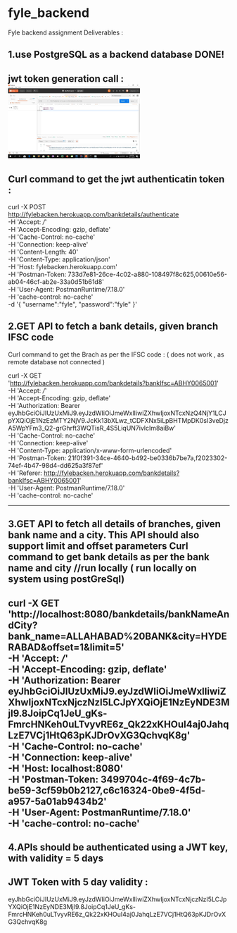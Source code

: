 # fyle_backend
Fyle backend assignment 
Deliverables : 

1.use PostgreSQL as a backend database
DONE!
----

jwt token generation call : 
<img src="images/authentication.jpg" width="300" >
---------------------------------------------------
Curl command to get the jwt authenticatin token :
----------------------------------------------------
curl -X POST \
  http://fylebacken.herokuapp.com/bankdetails/authenticate \
  -H 'Accept: */*' \
  -H 'Accept-Encoding: gzip, deflate' \
  -H 'Cache-Control: no-cache' \
  -H 'Connection: keep-alive' \
  -H 'Content-Length: 40' \
  -H 'Content-Type: application/json' \
  -H 'Host: fylebacken.herokuapp.com' \
  -H 'Postman-Token: 733d7e81-26ce-4c02-a880-108497f8c625,00610e56-ab04-46cf-ab2e-33a0d51b61d8' \
  -H 'User-Agent: PostmanRuntime/7.18.0' \
  -H 'cache-control: no-cache' \
  -d '{
"username":"fyle",
"password":"fyle"
}'

2.GET API to fetch a bank details, given branch IFSC code
--------------------------------------------------------------------
Curl command to get the Brach as per the IFSC code : ( does not work , as remote database not connected )

curl -X GET \
  'http://fylebacken.herokuapp.com/bankdetails?bankIfsc=ABHY0065001' \
  -H 'Accept: */*' \
  -H 'Accept-Encoding: gzip, deflate' \
  -H 'Authorization: Bearer eyJhbGciOiJIUzUxMiJ9.eyJzdWIiOiJmeWxlIiwiZXhwIjoxNTcxNzQ4NjY1LCJpYXQiOjE1NzEzMTY2NjV9.JcKk13bXLwz_tCDFXNx5iLpBHTMpDK0sI3veDjzA5WpYFm3_Q2-grGhrft3WQTisR_4S5LiqUN7ivlcIm8aiBw' \
  -H 'Cache-Control: no-cache' \
  -H 'Connection: keep-alive' \
  -H 'Content-Type: application/x-www-form-urlencoded' \
  -H 'Postman-Token: 21f0f391-34ce-4640-b492-be0336b7be7a,f2023302-74ef-4b47-98d4-dd625a3f87ef' \
  -H 'Referer: http://fylebacken.herokuapp.com/bankdetails?bankIfsc=ABHY0065001' \
  -H 'User-Agent: PostmanRuntime/7.18.0' \
  -H 'cache-control: no-cache'
  
  -------------------------------------------------------------------- 
 3.GET API to fetch all details of branches, given bank name and a city. This API should also support limit and offset parameters 
  Curl command to get bank details as per the bank name and city 
  //run locally ( run locally on system using postGreSql)
  --------------------------------------------------------------------
  curl -X GET \
  'http://localhost:8080/bankdetails/bankNameAndCity?bank_name=ALLAHABAD%20BANK&city=HYDERABAD&offset=1&limit=5' \
  -H 'Accept: */*' \
  -H 'Accept-Encoding: gzip, deflate' \
  -H 'Authorization: Bearer eyJhbGciOiJIUzUxMiJ9.eyJzdWIiOiJmeWxlIiwiZXhwIjoxNTcxNjczNzI5LCJpYXQiOjE1NzEyNDE3Mjl9.8JoipCq1JeU_gKs-FmrcHNKeh0uLTvyvRE6z_Qk22xKHOuI4aj0JahqLzE7VCj1HtQ63pKJDrOvXG3QchvqK8g' \
  -H 'Cache-Control: no-cache' \
  -H 'Connection: keep-alive' \
  -H 'Host: localhost:8080' \
  -H 'Postman-Token: 3499704c-4f69-4c7b-be59-3cf59b0b2127,c6c16324-0be9-4f5d-a957-5a01ab9434b2' \
  -H 'User-Agent: PostmanRuntime/7.18.0' \
  -H 'cache-control: no-cache'
  --------------------------------------------------------------------
  4.APIs should be authenticated using a JWT key, with validity = 5 days
  ------------------------------------------------
  JWT Token with 5 day validity :
 ----------------------------------------------------------------
  eyJhbGciOiJIUzUxMiJ9.eyJzdWIiOiJmeWxlIiwiZXhwIjoxNTcxNjczNzI5LCJpYXQiOjE1NzEyNDE3Mjl9.8JoipCq1JeU_gKs-FmrcHNKeh0uLTvyvRE6z_Qk22xKHOuI4aj0JahqLzE7VCj1HtQ63pKJDrOvXG3QchvqK8g

